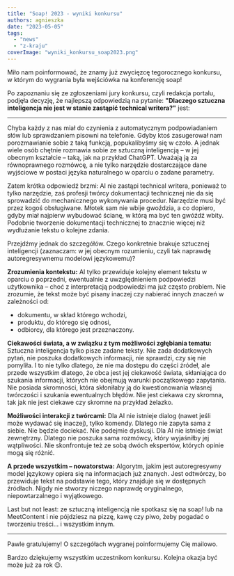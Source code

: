 ```yaml
---
title: "Soap! 2023 - wyniki konkursu"
authors: agnieszka
date: "2023-05-05"
tags:
  - "news"
  - "z-kraju"
coverImage: "wyniki_konkursu_soap2023.png"
---
```


Miło nam poinformować, że znamy już zwycięzcę tegorocznego konkursu, w którym do
wygrania była wejściówka na konferencję soap!

Po zapoznaniu się ze zgłoszeniami jury konkursu, czyli redakcja portalu, podjęła
decyzję, że najlepszą odpowiedzią na pytanie: **"Dlaczego sztuczna inteligencja
nie jest w stanie zastąpić technical writera?"** jest:

---

Chyba każdy z nas miał do czynienia z automatycznym podpowiadaniem słów lub
sprawdzaniem pisowni na telefonie. Gdyby ktoś zasugerował nam porozmawianie
sobie z taką funkcją, popukalibyśmy się w czoło. A jednak wiele osób chętnie
rozmawia sobie ze sztuczną inteligencją – w jej obecnym kształcie – taką, jak na
przykład ChatGPT. Uważają ją za równoprawnego rozmówcę, a nie tylko narzędzie
dostarczające dane wyjściowe w postaci języka naturalnego w oparciu o zadane
parametry.

Zatem krótka odpowiedź brzmi: AI nie zastąpi technical writera, ponieważ to
tylko narzędzie, zaś profesji twórcy dokumentacji technicznej nie da się
sprowadzić do mechanicznego wykonywania procedur. Narzędzie musi być przez kogoś
obsługiwane. Młotek sam nie wbije gwoździa, a co dopiero, gdyby miał najpierw
wybudować ścianę, w którą ma być ten gwóźdź wbity. Podobnie tworzenie
dokumentacji technicznej to znacznie więcej niż wydłużanie tekstu o kolejne
zdania.

Przejdźmy jednak do szczegółów. Czego konkretnie brakuje sztucznej inteligencji
(zaznaczam: w jej obecnym rozumieniu, czyli tak naprawdę autoregresywnemu
modelowi językowemu)?

**Zrozumienia kontekstu:** AI tylko przewiduje kolejny element tekstu w oparciu
o poprzedni, ewentualnie z uwzględnieniem podpowiedzi użytkownika – choć z
interpretacją podpowiedzi ma już często problem. Nie zrozumie, że tekst może być
pisany inaczej czy nabierać innych znaczeń w zależności od:

- dokumentu, w skład którego wchodzi,
- produktu, do którego się odnosi,
- odbiorcy, dla którego jest przeznaczony.

**Ciekawości świata, a w związku z tym możliwości zgłębiania tematu:** Sztuczna
inteligencja tylko pisze zadane teksty. Nie zada dodatkowych pytań, nie poszuka
dodatkowych informacji, nie sprawdzi, czy się nie pomyliła. I to nie tylko
dlatego, że nie ma dostępu do części źródeł, ale przede wszystkim dlatego, że
obca jest jej ciekawość świata, skłaniająca do szukania informacji, których nie
obejmują warunki początkowego zapytania. Nie posiada skromności, która
skłoniłaby ją do kwestionowania własnej twórczości i szukania ewentualnych
błędów. Nie jest ciekawa czy skromna, tak jak nie jest ciekawe czy skromne na
przykład żelazko.

**Możliwości interakcji z twórcami:** Dla AI nie istnieje dialog (nawet jeśli
może wydawać się inaczej), tylko komendy. Dlatego nie zapyta sama z siebie. Nie
będzie dociekać. Nie podejmie dyskusji. Dla AI nie istnieje świat zewnętrzny.
Dlatego nie poszuka sama rozmówcy, który wyjaśniłby jej wątpliwości. Nie
skonfrontuje też ze sobą dwóch ekspertów, których opinie mogą się różnić.

**A przede wszystkim – nowatorstwa:** Algorytm, jakim jest autoregresywny model
językowy opiera się na informacjach już znanych. Jest odtwórczy, bo przewiduje
tekst na podstawie tego, który znajduje się w dostępnych źródłach. Nigdy nie
stworzy niczego naprawdę oryginalnego, niepowtarzalnego i wyjątkowego.

Last but not least: ze sztuczną inteligencją nie spotkasz się na soap! lub na
MeetContent i nie pójdziesz na pizzę, kawę czy piwo, żeby pogadać o tworzeniu
treści... i wszystkim innym.

---

Pawle gratulujemy! O szczegółach wygranej poinformujemy Cię mailowo.

Bardzo dziękujemy wszystkim uczestnikom konkursu. Kolejna okazja być może już za
rok 😉.
